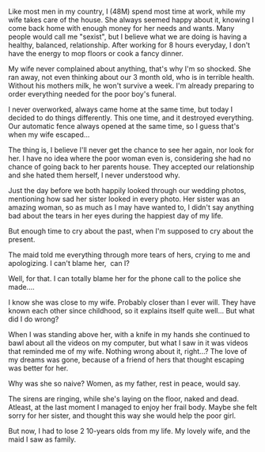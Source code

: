 

Like most men in my country, I (48M) spend most time at work, while my wife takes care of the house. She always seemed happy about it, knowing I come back home with enough money for her needs and wants. Many people would call me "sexist", but I believe what we are doing is having a healthy, balanced, relationship. After working for 8 hours everyday, I don't have the energy to mop floors or cook a fancy dinner.


My wife never complained about anything, that's why I'm so shocked. She ran away, not even thinking about our 3 month old, who is in terrible health. Without his mothers milk, he won't survive a week. I'm already preparing to order everything needed for the poor boy's funeral.


I never overworked, always came home at the same time, but today I decided to do things differently. This one time, and it destroyed everything. Our automatic fence always opened at the same time, so I guess that's when my wife escaped...


The thing is, I believe I'll never get the chance to see her again, nor look for her. I have no idea where the poor woman even is, considering she had no chance of going back to her parents house. They accepted our relationship and she hated them herself, I never understood why.


Just the day before we both happily looked through our wedding photos, mentioning how sad her sister looked in every photo. Her sister was an amazing woman, so as much as I may have wanted to, I didn't say anything bad about the tears in her eyes during the happiest day of my life.


But enough time to cry about the past, when I'm supposed to cry about the present.


The maid told me everything through more tears of hers, crying to me and apologizing. I can't blame her,  can I?


Well, for that. I can totally blame her for the phone call to the police she made....


I know she was close to my wife. Probably closer than I ever will. They have known each other since childhood, so it explains itself quite well... But what did I do wrong?


When I was standing above her, with a knife in my hands she continued to bawl about all the videos on my computer, but what I saw in it was videos that reminded me of my wife. Nothing wrong about it, right…? The love of my dreams was gone, because of a friend of hers that thought escaping was better for her.


Why was she so naive? Women, as my father, rest in peace, would say.


The sirens are ringing, while she's laying on the floor, naked and dead. Atleast, at the last moment I managed to enjoy her frail body. Maybe she felt sorry for her sister, and thought this way she would help the poor girl.


But now, I had to lose 2 10-years olds from my life. My lovely wife, and the maid I saw as family.